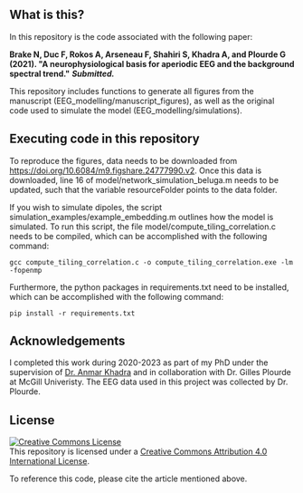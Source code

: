 ## What is this?
In this repository is the code associated with the following paper:

**Brake N, Duc F, Rokos A, Arseneau F, Shahiri S, Khadra A, and Plourde G (2021). "A neurophysiological basis for aperiodic EEG and the background spectral trend."** *****Submitted.*****

This repository includes functions to generate all figures from the manuscript (EEG_modelling/manuscript_figures), as well as the original code used to simulate the model (EEG_modelling/simulations).

## Executing code in this repository

To reproduce the figures, data needs to be downloaded from https://doi.org/10.6084/m9.figshare.24777990.v2. Once this data is downloaded, line 16 of model/network_simulation_beluga.m needs to be updated, such that the variable resourceFolder points to the data folder.

If you wish to simulate dipoles, the script simulation_examples/example_embedding.m outlines how the model is simulated. To run this script, the file model/compute_tiling_correlation.c needs to be compiled, which can be accomplished with the following command:
````
gcc compute_tiling_correlation.c -o compute_tiling_correlation.exe -lm -fopenmp
````
Furthermore, the python packages in requirements.txt need to be installed, which can be accomplished with the following command:
````
pip install -r requirements.txt
````
## Acknowledgements
I completed this work during 2020-2023 as part of my PhD under the supervision of [Dr. Anmar Khadra](http://www.medicine.mcgill.ca/physio/khadralab/) and in collaboration with Dr. Gilles Plourde at McGill Univeristy. The EEG data used in this project was collected by Dr. Plourde.


## License
<a rel="license" href="http://creativecommons.org/licenses/by/4.0/"><img alt="Creative Commons License" style="border-width:0" src="https://i.creativecommons.org/l/by/4.0/88x31.png" /></a><br />This repository is licensed under a <a rel="license" href="http://creativecommons.org/licenses/by/4.0/">Creative Commons Attribution 4.0 International License</a>.

To reference this code, please cite the article mentioned above.
